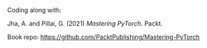 Coding along with:

Jha, A. and Pillai, G. (2021) _Mastering PyTorch_. Packt.

Book repo: https://github.com/PacktPublishing/Mastering-PyTorch
